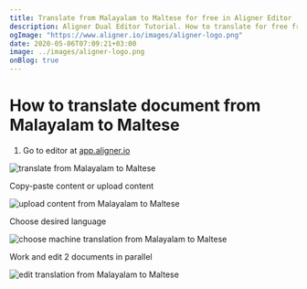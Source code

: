 ```yaml
---
title: Translate from Malayalam to Maltese for free in Aligner Editor
description: Aligner Dual Editor Tutorial. How to translate for free from Malayalam to Maltese. Aligner is multilingual document management platform. 
ogImage: "https://www.aligner.io/images/aligner-logo.png"
date: 2020-05-06T07:09:21+03:00
image: ../images/aligner-logo.png
onBlog: true
---
```


# How to translate document from Malayalam to Maltese

1. Go to editor at [app.aligner.io](https://app.aligner.io "Aligner App web page")

![translate from Malayalam to Maltese](../aligner-blank-editor.png "translate from Malayalam to Maltese")

Copy-paste content or upload content

![upload content from Malayalam to Maltese](../aligner-uploaded-document.png "upload content from Malayalam to Maltese")

Choose desired language

![choose machine translation from Malayalam to Maltese](../aligner-language-dropdown.png "choose machine translation from Malayalam to Maltese")

Work and edit 2 documents in parallel

![edit translation from Malayalam to Maltese](../aligner-double-sitded-editor.png "edit translation from Malayalam to Maltese")

